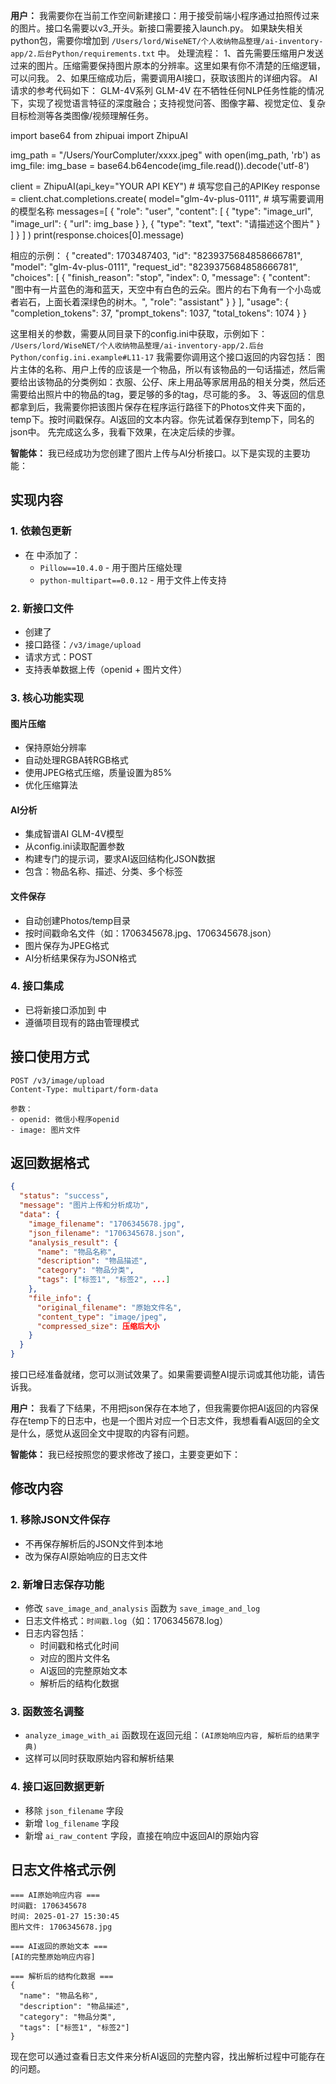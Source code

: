 **用户：** 我需要你在当前工作空间新建接口：用于接受前端小程序通过拍照传过来的图片。接口名需要以v3_开头。新接口需要接入launch.py。 
 如果缺失相关python包，需要你增加到 `/Users/lord/WiseNET/个人收纳物品整理/ai-inventory-app/2.后台Python/requirements.txt` 中。 
 处理流程： 
 1、首先需要压缩用户发送过来的图片。压缩需要保持图片原本的分辨率。这里如果有你不清楚的压缩逻辑，可以问我。 
 2、如果压缩成功后，需要调用AI接口，获取该图片的详细内容。 
 AI请求的参考代码如下： 
 GLM-4V系列 
 GLM-4V 在不牺牲任何NLP任务性能的情况下，实现了视觉语言特征的深度融合；支持视觉问答、图像字幕、视觉定位、复杂目标检测等各类图像/视频理解任务。 
 
 import base64 
 from zhipuai import ZhipuAI 
 
 img_path = "/Users/YourCompluter/xxxx.jpeg" 
 with open(img_path, 'rb') as img_file: 
     img_base = base64.b64encode(img_file.read()).decode('utf-8') 
 
 client = ZhipuAI(api_key="YOUR API KEY") # 填写您自己的APIKey 
 response = client.chat.completions.create( 
     model="glm-4v-plus-0111",  # 填写需要调用的模型名称 
     messages=[ 
       { 
         "role": "user", 
         "content": [ 
           { 
             "type": "image_url", 
             "image_url": { 
                 "url": img_base 
             } 
           }, 
           { 
             "type": "text", 
             "text": "请描述这个图片" 
           } 
         ] 
       } 
     ] 
 ) 
 print(response.choices[0].message) 
 
 相应的示例： 
 { 
     "created": 1703487403, 
     "id": "8239375684858666781", 
     "model": "glm-4v-plus-0111", 
     "request_id": "8239375684858666781", 
     "choices": [ 
         { 
             "finish_reason": "stop", 
             "index": 0, 
             "message": { 
                 "content": "图中有一片蓝色的海和蓝天，天空中有白色的云朵。图片的右下角有一个小岛或者岩石，上面长着深绿色的树木。", 
                 "role": "assistant" 
             } 
         } 
     ], 
     "usage": { 
         "completion_tokens": 37, 
         "prompt_tokens": 1037, 
         "total_tokens": 1074 
     } 
   } 
 
 这里相关的参数，需要从同目录下的config.ini中获取，示例如下： 
 `/Users/lord/WiseNET/个人收纳物品整理/ai-inventory-app/2.后台Python/config.ini.example#L11-17` 
 我需要你调用这个接口返回的内容包括： 
 图片主体的名称、用户上传的应该是一个物品，所以有该物品的一句话描述，然后需要给出该物品的分类例如：衣服、公仔、床上用品等家居用品的相关分类，然后还需要给出照片中的物品的tag，要足够的多的tag，尽可能的多。 
 3、等返回的信息都拿到后，我需要你把该图片保存在程序运行路径下的Photos文件夹下面的，temp下。按时间戳保存。AI返回的文本内容。你先试着保存到temp下，同名的json中。 
 先完成这么多，我看下效果，在决定后续的步骤。

**智能体：** 我已经成功为您创建了图片上传与AI分析接口。以下是实现的主要功能：

## 实现内容

### 1. 依赖包更新
- 在 <mcfile name="requirements.txt" path="/Users/lord/WiseNET/个人收纳物品整理/ai-inventory-app/2.后台Python/requirements.txt"></mcfile> 中添加了：
  - `Pillow==10.4.0` - 用于图片压缩处理
  - `python-multipart==0.0.12` - 用于文件上传支持

### 2. 新接口文件
- 创建了 <mcfile name="v3_upload_image.py" path="/Users/lord/WiseNET/个人收纳物品整理/ai-inventory-app/2.后台Python/v3_upload_image.py"></mcfile>
- 接口路径：`/v3/image/upload`
- 请求方式：POST
- 支持表单数据上传（openid + 图片文件）

### 3. 核心功能实现

#### 图片压缩
- 保持原始分辨率
- 自动处理RGBA转RGB格式
- 使用JPEG格式压缩，质量设置为85%
- 优化压缩算法

#### AI分析
- 集成智谱AI GLM-4V模型
- 从config.ini读取配置参数
- 构建专门的提示词，要求AI返回结构化JSON数据
- 包含：物品名称、描述、分类、多个标签

#### 文件保存
- 自动创建Photos/temp目录
- 按时间戳命名文件（如：1706345678.jpg、1706345678.json）
- 图片保存为JPEG格式
- AI分析结果保存为JSON格式

### 4. 接口集成
- 已将新接口添加到 <mcfile name="launch.py" path="/Users/lord/WiseNET/个人收纳物品整理/ai-inventory-app/2.后台Python/launch.py"></mcfile> 中
- 遵循项目现有的路由管理模式

## 接口使用方式

```
POST /v3/image/upload
Content-Type: multipart/form-data

参数：
- openid: 微信小程序openid
- image: 图片文件
```

## 返回数据格式

```json
{
  "status": "success",
  "message": "图片上传和分析成功",
  "data": {
    "image_filename": "1706345678.jpg",
    "json_filename": "1706345678.json",
    "analysis_result": {
      "name": "物品名称",
      "description": "物品描述",
      "category": "物品分类",
      "tags": ["标签1", "标签2", ...]
    },
    "file_info": {
      "original_filename": "原始文件名",
      "content_type": "image/jpeg",
      "compressed_size": 压缩后大小
    }
  }
}
```

接口已经准备就绪，您可以测试效果了。如果需要调整AI提示词或其他功能，请告诉我。

**用户：** 我看了下结果，不用把json保存在本地了，但我需要你把AI返回的内容保存在temp下的日志中，也是一个图片对应一个日志文件，我想看看AI返回的全文是什么，感觉从返回全文中提取的内容有问题。

**智能体：** 我已经按照您的要求修改了接口，主要变更如下：

## 修改内容

### 1. 移除JSON文件保存
- 不再保存解析后的JSON文件到本地
- 改为保存AI原始响应的日志文件

### 2. 新增日志保存功能
- 修改 `save_image_and_analysis` 函数为 `save_image_and_log`
- 日志文件格式：`时间戳.log`（如：1706345678.log）
- 日志内容包括：
  - 时间戳和格式化时间
  - 对应的图片文件名
  - AI返回的完整原始文本
  - 解析后的结构化数据

### 3. 函数签名调整
- `analyze_image_with_ai` 函数现在返回元组：`(AI原始响应内容, 解析后的结果字典)`
- 这样可以同时获取原始内容和解析结果

### 4. 接口返回数据更新
- 移除 `json_filename` 字段
- 新增 `log_filename` 字段
- 新增 `ai_raw_content` 字段，直接在响应中返回AI的原始内容

## 日志文件格式示例

```
=== AI原始响应内容 ===
时间戳: 1706345678
时间: 2025-01-27 15:30:45
图片文件: 1706345678.jpg

=== AI返回的原始文本 ===
[AI的完整原始响应内容]

=== 解析后的结构化数据 ===
{
  "name": "物品名称",
  "description": "物品描述",
  "category": "物品分类",
  "tags": ["标签1", "标签2"]
}
```

现在您可以通过查看日志文件来分析AI返回的完整内容，找出解析过程中可能存在的问题。